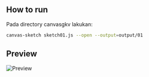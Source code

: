 ## How to run
Pada directory canvasgkv lakukan:
```sh
canvas-sketch sketch01.js --open --output=output/01
```

## Preview
![Preview](https://drive.google.com/uc?id=13yR0EUnYXsWRnPSiDQIs_w_cSbas7s3o)

